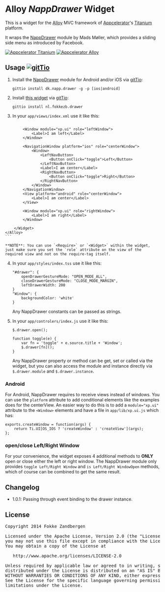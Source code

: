 # Alloy *NappDrawer* Widget

This is a widget for the [Alloy](http://projects.appcelerator.com/alloy/docs/Alloy-bootstrap/index.html) MVC framework of [Appcelerator](http://www.appcelerator.com)'s [Titanium](http://www.appcelerator.com/platform) platform.

It wraps the [NappDrawer](http://gitt.io/component/dk.napp.drawer) module by Mads Møller, which provides a sliding side menu as introduced by Facebook.

[![Appcelerator Titanium](http://www-static.appcelerator.com/badges/titanium-git-badge-sq.png)](http://appcelerator.com/titanium/) [![Appcelerator Alloy](http://www-static.appcelerator.com/badges/alloy-git-badge-sq.png)](http://appcelerator.com/alloy/)

## Usage [![gitTio](http://gitt.io/badge.png)](http://gitt.io/component/nl.fokkezb.drawer)
1. Install the [NappDrawer](http://gitt.io/component/dk.napp.drawer) module for Android and/or iOS via [gitTio](http://gitt.io):

    `gittio install dk.napp.drawer -g -p [ios|android]`

2. Install [this widget](http://gitt.io/component/nl.fokkezb.drawer) via [gitTio](http://gitt.io):

	`gittio install nl.fokkezb.drawer`
	
3. In your `app/views/index.xml` use it like this:

	```
<Alloy>
        <Widget id="drawer" src="nl.fokkezb.drawer">

            <Window module="xp.ui" role="leftWindow">
                <Label>I am left</Label>
            </Window>

            <NavigationWindow platform="ios" role="centerWindow">
                <Window>
                    <LeftNavButton>
                        <Button onClick="toggle">Left</Button>
                    </LeftNavButton>
                    <Label>I am center</Label>
                    <RightNavButton>
                        <Button onClick="toggle">Right</Button>
                    </RightNavButton>
                </Window>
            </NavigationWindow>
            <View platform="android" role="centerWindow">
                <Label>I am center</Label>
            </View>

            <Window module="xp.ui" role="rightWindow">
                <Label>I am right</Label>
            </Window>

        </Widget>
    </Alloy>
	```
	
	**NOTE**: You can use `<Require>` or `<Widget>` within the widget, just make sure you set the `role` attribute on the view of the required view and not on the require-tag itself.
	
4. In your `app/styles/index.tss` use it like this:

	```
	"#drawer": {
		openDrawerGestureMode: "OPEN_MODE_ALL",
		closeDrawerGestureMode: "CLOSE_MODE_MARGIN",
		leftDrawerWidth: 200
	}
	"Window": {
		backgroundColor: 'white'
	}
	```
	
	Any NappDrawer constants can be passed as strings.
	
5. In your `app/controlers/index.js` use it like this:

	```
	$.drawer.open();
	
	function toggle(e) {
		var fn = 'toggle' + e.source.title + 'Window';
		$.drawer[fn]();
	}
	```
	
	Any NappDrawer property or method can be get, set or called via the widget, but you can also access the module and instance directly via `$.drawer.module` and `$.drawer.instance`.

### Android
For Android, NappDrawer requires to receive views instead of windows. You can use the `platform` attribute to add conditional elements like the examples does for the centerView. An easier way to do this is to add a `module="xp.ui"` attribute to the `<Window>` elements and have a file in `app/lib/xp.ui.js` which has:

```
exports.createWindow = function(args) {
	return Ti.UI[OS_IOS ? 'createWindow' : 'createView'](args);
};
```

### open/close Left/Right Window
For your convenience, the widget exposes 4 additional methods to **ONLY** open or close either the left or right window. The NappDrawer module only provides `toggle Left/Right Window` and `is Left/Right WindowOpen` methods, which of course can be combined to get the same result.

## Changelog
- 1.0.1: Passing through event binding to the drawer instance.

## License

<pre>
Copyright 2014 Fokke Zandbergen

Licensed under the Apache License, Version 2.0 (the "License");
you may not use this file except in compliance with the License.
You may obtain a copy of the License at

   http://www.apache.org/licenses/LICENSE-2.0

Unless required by applicable law or agreed to in writing, software
distributed under the License is distributed on an "AS IS" BASIS,
WITHOUT WARRANTIES OR CONDITIONS OF ANY KIND, either express or implied.
See the License for the specific language governing permissions and
limitations under the License.
</pre>
